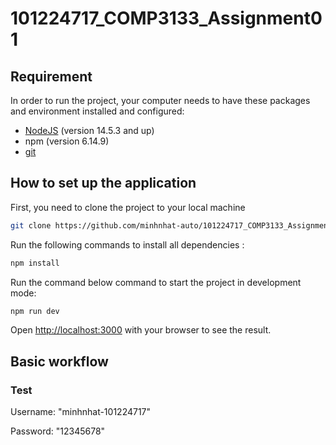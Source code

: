 # 101224717_COMP3133_Assignment01

## Requirement

In order to run the project, your computer needs to have these packages and environment installed and configured:
- [NodeJS](https://choosealicense.com/licenses/mit/) (version 14.5.3 and up)
- npm (version 6.14.9)
- [git](https://git-scm.com/downloads)

## How to set up the application
First, you need to clone the project to your local machine

```bash
git clone https://github.com/minhnhat-auto/101224717_COMP3133_Assignment01.git
``` 

Run the following commands to install all dependencies :

```bash
npm install
```

Run the command below command to start the project in development mode:
```bash
npm run dev
```

Open [http://localhost:3000](http://localhost:3000) with your browser to see the result.

## Basic workflow
### Test

Username: "minhnhat-101224717"

Password: "12345678"

